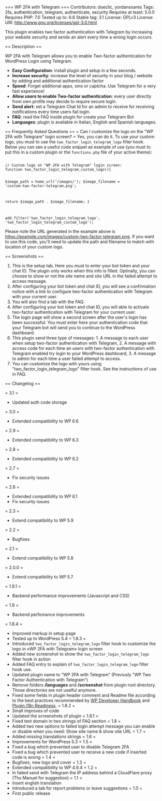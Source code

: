 === WP 2FA with Telegram ===
Contributors: dueclic, yordansoares
Tags: 2fa, authentication, telegram, authenticate, security
Requires at least: 5.0.0
Requires PHP: 7.0
Tested up to: 6.6
Stable tag: 3.1
License: GPLv3
License URI: http://www.gnu.org/licenses/gpl-3.0.html

This plugin enables two factor authentication with Telegram by increasing your website security and sends an alert every time a wrong login occurs.

== Description ==

WP 2FA with Telegram allows you to enable Two-factor authentication for WordPress Login using Telegram.

* **Easy Configuration**: install plugin and setup in a few seconds.
* **Increase security**: increase the level of security in your blog / website by adding and additional authentication factor
* **Speed**: Forget additional apps, sms or captcha. Use Telegram for a very fast experience!
* **Allow users to enable Two-factor authentication**: every user directly from own profile may decide to require secure login.
* **Send alert**: set a Telegram Chat Id for an admin to receive  for receiving notifications every time users fail login.
* **FAQ**: read the FAQ inside plugin for create your Telegram Bot
* **Languages**: plugin is available in Italian, English and Spanish languages.

== Frequently Asked Questions ==
= Can I customize the logo on the "WP 2FA with Telegram" login screen? =
Yes, you can do it. To use your custom logo, you must to use the <code>two_factor_login_telegram_logo</code> filter hook. Below you can see a useful code snippet as example of use (you must to put this in a custom plugin or the <code>functions.php</code> file of your active theme):

<code>
// Custom logo on "WP 2FA with Telegram" login screen:
function two_factor_login_telegram_custom_logo(){

  $image_path = home_url('/images/');
  $image_filename = 'custom-two-factor-telegram.png';

  return $image_path . $image_filename;
}

add_filter('two_factor_login_telegram_logo', 'two_factor_login_telegram_custom_logo');
</code>

Please note the URL generated in the example above is https://example.com/images/custom-two-factor-telegram.png. If you want to use this code, you'll need to update the path and filename to match with location of your custom logo.

== Screenshots ==
1. This is the setup tab. Here you must to enter your bot token and your chat ID. The plugin only works when this info is filled. Optinally, you can choose to show or not the site name and site URL in the  failed attempt to access message.
2. After configuring your bot token and chat ID, you will see a confirmation notice with a link to configure two-factor authentication with Telegram with your current user.
3. You will also find a tab with the FAQ.
4. After configuring your bot token and chat ID, you will able to activate two-factor authentication with Telegram for your current user.
5. The login page will show a second screen after the user's login has been successful. You must enter here your authentication code that your Telegram bot will send you to continue to the WordPress dashboard.
6. This plugin send three type of messages: 1. A message to each user when setup two-factor authentication with Telegram, 2. A message with access code for each time an users with two-factor authentication with Telegram enabled try login to your WordPress dashboard, 3. A message to admin for each time a user failed attempt to access.
7. You can customize the logo with yours using "two_factor_login_telegram_logo" filter hook. See the instructions of use in FAQ.

== Changelog ==

= 3.1 =
* Updated auth code storage

= 3.0 =
* Extended compatibility to WP 6.6

= 2.9 =
* Extended compatibility to WP 6.3

= 2.8 =
* Extended compatibility to WP 6.2

= 2.7 =
* Fix security issues

= 2.6 =
* Extended compatibility to WP 6.1
* Fix security issues

= 2.3 =
* Extend compatibility to WP 5.9

= 2.2 =
* Bugfixes

= 2.1 =
* Extend compatibility to WP 5.8

= 2.0.0 =
* Extend compatibility to WP 5.7

= 1.9.1 =
* Backend performance improvements (Javascript and CSS)

= 1.9 =
* Backend perfomance improvements

= 1.8.4 =
* Improved markup in setup page
* Tested up to WordPress 5.4
= 1.8.3 =
* Introduced <code>two_factor_login_telegram_logo</code> filter hook to customize the logo in «WP 2FA with Telegram» login screen
* Added new screenshot to show the <code>two_factor_login_telegram_logo</code> filter hook in action
* Added FAQ entry to explain of <code>two_factor_login_telegram_logo</code> filter hook use.
* Updated plugin name to "WP 2FA with Telegram" (Previusly "WP Two Factor Authentication with Telegram")
* Remove folders <strong>/languages</strong> and <strong>/screenshot</strong> from plugin root directory. Those directories are not uselful anymore.
* Fixed some fields in plugin header comment and Readme file according to the best practices recommended by [WP Developer Handbook](https://developer.wordpress.org/plugins/plugin-basics/header-requirements/) and [Plugin i18n Readiness](https://wp-info.org/tools/checkplugini18n.php?slug=two-factor-login-telegram).
= 1.8.2 =
* Small improves of code
* Updated the screenshots of plugin
= 1.8.1 =
* Fixed text domain in two strings of FAQ section
= 1.8 =
* Added two new options to failed login attempt message you can enable or disable when you need: Show site name & show site URL
= 1.7 =
* Added missing translations strings
= 1.6 =
* Improvements for WordPress 5.3
= 1.5 =
* Fixed a bug which prevented user to disable Telegram 2FA
* Fixed a bug which prevented user to receive a new code if inserted code is wrong
= 1.4 =
* Bugfixes, new logo and cover
= 1.3 =
* Extended compatibility to WP 4.9.4
= 1.2 =
* In failed send with Telegram the IP address behind a CloudFlare proxy (Thx Manuel for suggestion)
= 1.1 =
* Insert english translation
* Introduced a tab for report problems or leave suggestions
= 1.0 =
* First public release
